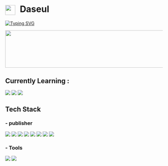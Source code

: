 #  <img src="https://github.com/user-attachments/assets/fd9dfa54-51c5-4611-8604-aaed2f888713" width="32" height="32" style="vertical-align: middle; margin-right: 8px;"> Daseul 

[![Typing SVG](https://readme-typing-svg.demolab.com?font=pretendard&weight=800&size=36&letterSpacing=20&pause=1000&color=FFFFFF&background=FFD02F&center=true&vCenter=true&width=1020&height=80&lines=Hello+I'm+daseul)](https://git.io/typing-svg)

<div>
   <a href="https://github.com/devxb/gitanimals">
      <img src="https://render.gitanimals.org/lines/goodaseul" width="600" height="120"/>
    </a>
</div>
   
<!--
![](https://github-readme-stats.vercel.app/api?username=goodaseul&theme=dark&hide_border=false&include_all_commits=true&count_private=true)<br/>
![](https://nirzak-streak-stats.vercel.app/?user=goodaseul&theme=slateorange&hide_border=false)<br/>
-->
<!--
![github-readme-stats](https://github-readme-stats.vercel.app/api/top-langs/?username=goodaseul&layout=compact)
[![](https://visitcount.itsvg.in/api?id=goodaseul&icon=0&color=0)](https://visitcount.itsvg.in)
-->

##  Currently Learning :
<div align="">
  <img src="https://img.shields.io/badge/typescript-%23007ACC.svg?style=for-the-badge&logo=typescript&logoColor=white">
  <img src="https://img.shields.io/badge/Next-black?style=for-the-badge&logo=next.js&logoColor=white">
  <img src="https://img.shields.io/badge/react-%2320232a.svg?style=for-the-badge&logo=react&logoColor=%2361DAFB">
</div>

##  Tech Stack  
### - publisher  
<div align="">
  <img src="https://img.shields.io/badge/html5-%23E34F26.svg?style=for-the-badge&logo=html5&logoColor=white">
  <img src="https://img.shields.io/badge/css3-%231572B6.svg?style=for-the-badge&logo=css3&logoColor=white">
  <img src="https://img.shields.io/badge/javascript-%23323330.svg?style=for-the-badge&logo=javascript&logoColor=%23F7DF1E">
  <img src="https://img.shields.io/badge/markdown-%23000000.svg?style=for-the-badge&logo=markdown&logoColor=white">
  <img src="https://img.shields.io/badge/bootstrap-%238511FA.svg?style=for-the-badge&logo=bootstrap&logoColor=white">
  <img src="https://img.shields.io/badge/jquery-%230769AD.svg?style=for-the-badge&logo=jquery&logoColor=white">
  <img src="https://img.shields.io/badge/SASS-hotpink.svg?style=for-the-badge&logo=SASS&logoColor=white">
  <img src="https://img.shields.io/badge/tailwindcss-%2338B2AC.svg?style=for-the-badge&logo=tailwind-css&logoColor=white">
</div>

### - Tools  
<div align="">
  <img src="https://img.shields.io/badge/adobe%20photoshop-%2331A8FF.svg?style=for-the-badge&logo=adobe%20photoshop&logoColor=white">
  <img src="https://img.shields.io/badge/figma-%23F24E1E.svg?style=for-the-badge&logo=figma&logoColor=white">
</div>

<!--
## 🌐 E-mail:
[![email](https://img.shields.io/badge/Email-D14836?logo=gmail&logoColor=white)](mailto:jds6408@naver.com) 
-->

